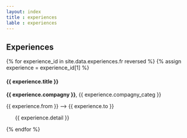 ```yaml
---
layout: index
title : experiences
lable : experiences
---
```

<div class="content div_experiences">
    <h2 class="section-title blue bold"> Experiences</h2>
    {% for experience_id in site.data.experiences.fr reversed %}
    {% assign experience = experience_id[1] %}
        <div>
            <div class='experience_header'>
                <h4 class= "blue">{{ experience.title }}</h4> 
                <div class= "experience_information">
                    <b>{{ experience.compagny }}</b>, {{ experience.compagny_categ }}
                    <p>{{ experience.from }} –>  {{ experience.to }}</p>
                </div>
            </div>
            <div class="experience_detail">
                <ul>
                    {{ experience.detail }}
                </ul>
            </div> 
        </div>
    {% endfor %}
</div>